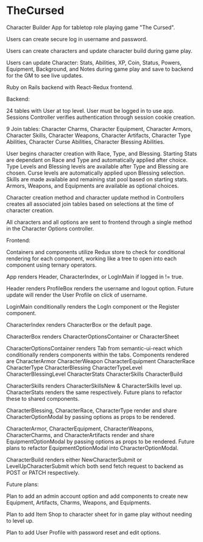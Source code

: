 # TheCursed

Character Builder App for tabletop role playing game "The Cursed". 

Users can create secure log in username and password. 

Users can create characters and update character build during game play. 

Users can update Character: Stats, Abilities, XP, Coin, Status, Powers, Equipment, Background, and Notes during game play and save to backend for the GM to see live updates. 



Ruby on Rails backend with React-Redux frontend. 

Backend:

24 tables with User at top level. User must be logged in to use app.
Sessions Controller verifies authentication through session cookie creation. 

9 Join tables: Character Charms, Character Equipment, Character Armors, Character Skills, Character Weapons, Character Artifacts, Character Type Abilities, Character Curse Abilities, Character Blessing Abilities. 

User begins character creation with Race, Type, and Blessing. Starting Stats are dependant on Race and Type and automatically applied after choice. Type Levels and Blessing levels are available after Type and Blessing are chosen. Curse levels are automatically applied upon Blessing selection. Skills are made available and remaining stat pool based on starting stats. Armors, Weapons, and Equipments are available as optional choices.

Character creation method and character update method in Controllers creates all associated join tables based on selections at the time of character creation.  

All characters and all options are sent to frontend through a single method in the Character Options controller.


Frontend:

Containers and components utilize Redux store to check for conditional rendering for each component, working like a tree to open into each component using ternary operators. 

App renders Header, CharacterIndex, or LogInMain if logged in != true. 

Header renders ProfileBox renders the username and logout option. Future update will render the User Profile on click of username. 

LoginMain conditionally renders the LogIn component or the Register component.

CharacterIndex renders CharacterBox or the default page. 

CharacterBox renders CharacterOptionsContainer or CharacterSheet 

CharacterOptionsContainer renders Tab from semantic-ui-react which conditionally renders components within the tabs. 
Components rendered are 
CharacterArmor
CharacterWeapon
CharacterEquipment
CharacterRace
CharacterType
CharacterBlessing
CharacterTypeLevel
CharacterBlessingLevel
CharacterStats
CharacterSkills
CharacterBuild

CharacterSkills renders CharacterSkillsNew & CharacterSkills level up. CharacterStats renders the same respectively. Future plans to refactor these to shared components. 

CharacterBlessing, CharacterRace, CharacterType render and share CharacterOptionModal by passing options as props to be rendered. 

CharacterArmor, CharacterEquipment, CharacterWeapons, CharacterCharms, and CharacterArtifacts render and share EquipmentOptionModal by passing options as props to be rendered. Future plans to refactor EquipmentOptionModal into CharacterOptionModal.

CharacterBuild renders either NewCharacterSubmit or LevelUpCharacterSubmit which both send fetch request to backend as POST or PATCH respectively.

Future plans: 

Plan to add an admin account option and add components to create new Equipment, Artifacts, Charms, Weapons, and Equipments.

Plan to add Item Shop to character sheet for in game play without needing to level up. 

Plan to add User Profile with password reset and edit options.


